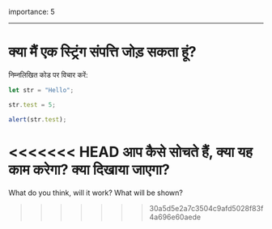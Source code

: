 importance: 5

---

# क्या मैं एक स्ट्रिंग संपत्ति जोड़ सकता हूं?


निम्नलिखित कोड पर विचार करें:

```js
let str = "Hello";

str.test = 5;

alert(str.test);
```

<<<<<<< HEAD
आप कैसे सोचते हैं, क्या यह काम करेगा? क्या दिखाया जाएगा?
=======
What do you think, will it work? What will be shown?
>>>>>>> 30a5d5e2a7c3504c9afd5028f83f4a696e60aede
